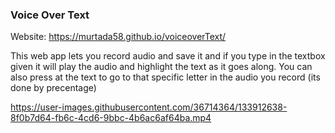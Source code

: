 ### Voice Over Text

Website: https://murtada58.github.io/voiceoverText/

This web app lets you record audio and save it and if you type in the textbox given it will play the audio and highlight the text as it goes along. You can also press at the text to go to that specific letter in the audio you record (its done by precentage)

https://user-images.githubusercontent.com/36714364/133912638-8f0b7d64-fb6c-4cd6-9bbc-4b6ac6af64ba.mp4

